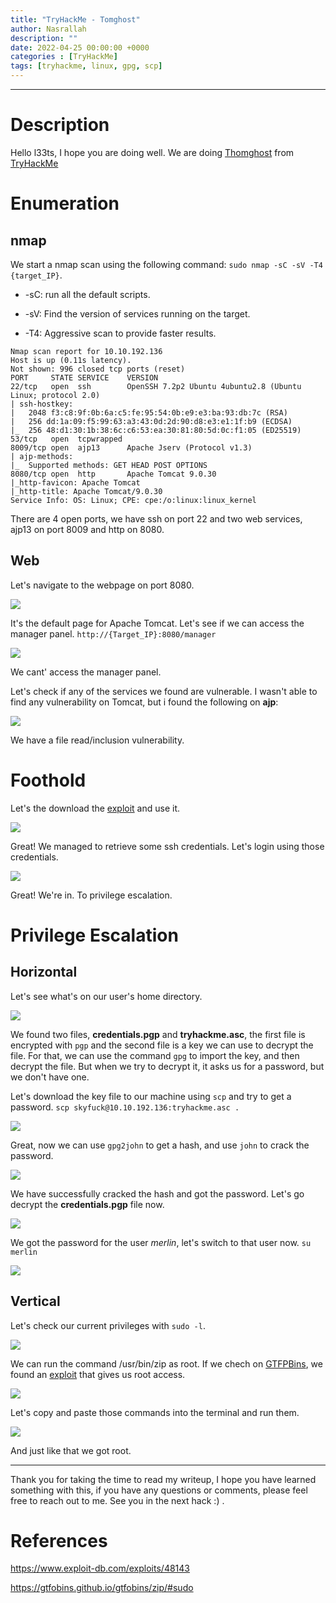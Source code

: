 ```yaml
---
title: "TryHackMe - Tomghost"
author: Nasrallah
description: ""
date: 2022-04-25 00:00:00 +0000
categories : [TryHackMe]
tags: [tryhackme, linux, gpg, scp]
---
```


<div align="center"> <script src="https://tryhackme.com/badge/367641"></script> </div>

---


# **Description**

Hello l33ts, I hope you are doing well. We are doing [Thomghost](https://tryhackme.com/room/tomghost) from [TryHackMe](https://tryhackme.com)

# **Enumeration**
## nmap

We start a nmap scan using the following command: `sudo nmap -sC -sV -T4 {target_IP}`.

- -sC: run all the default scripts.

- -sV: Find the version of services running on the target.

- -T4: Aggressive scan to provide faster results.

```Terminal
Nmap scan report for 10.10.192.136
Host is up (0.11s latency).
Not shown: 996 closed tcp ports (reset)
PORT     STATE SERVICE    VERSION
22/tcp   open  ssh        OpenSSH 7.2p2 Ubuntu 4ubuntu2.8 (Ubuntu Linux; protocol 2.0)
| ssh-hostkey: 
|   2048 f3:c8:9f:0b:6a:c5:fe:95:54:0b:e9:e3:ba:93:db:7c (RSA)
|   256 dd:1a:09:f5:99:63:a3:43:0d:2d:90:d8:e3:e1:1f:b9 (ECDSA)
|_  256 48:d1:30:1b:38:6c:c6:53:ea:30:81:80:5d:0c:f1:05 (ED25519)
53/tcp   open  tcpwrapped
8009/tcp open  ajp13      Apache Jserv (Protocol v1.3)
| ajp-methods: 
|_  Supported methods: GET HEAD POST OPTIONS
8080/tcp open  http       Apache Tomcat 9.0.30
|_http-favicon: Apache Tomcat
|_http-title: Apache Tomcat/9.0.30
Service Info: OS: Linux; CPE: cpe:/o:linux:linux_kernel
```

There are 4 open ports, we have ssh on port 22 and two web services, ajp13 on port 8009 and http on 8080.

## Web

Let's navigate to the webpage on port 8080.

![](/assets/img/tryhackme/tomghost/1.png)

It's the default page for Apache Tomcat. Let's see if we can access the manager panel. `http://{Target_IP}:8080/manager`

![](/assets/img/tryhackme/tomghost/2.png)

We cant' access the manager panel. 

Let's check if any of the services we found are vulnerable. I wasn't able to find any vulnerability on Tomcat, but i found the following on **ajp**:

![](/assets/img/tryhackme/tomghost/3.png)

We have a file read/inclusion vulnerability.

# **Foothold**

Let's the download the [exploit](https://www.exploit-db.com/exploits/48143) and use it.

![](/assets/img/tryhackme/tomghost/4.png)

Great! We managed to retrieve some ssh credentials. Let's login using those credentials.

![](/assets/img/tryhackme/tomghost/5.png)

Great! We're in. To privilege escalation.


# **Privilege Escalation**

## Horizontal

Let's see what's on our user's home directory.

![](/assets/img/tryhackme/tomghost/6.png)

We found two files, **credentials.pgp** and **tryhackme.asc**, the first file is encrypted with `pgp` and the second file is a key we can use to decrypt the file. For that, we can use the command `gpg` to import the key, and then decrypt the file. But when we try to decrypt it, it asks us for a password, but we don't have one.

Let's download the key file to our machine using `scp` and try to get a password. `scp skyfuck@10.10.192.136:tryhackme.asc .`

![](/assets/img/tryhackme/tomghost/7.png)

Great, now we can use `gpg2john` to get a hash, and use `john` to crack the password.

![](/assets/img/tryhackme/tomghost/8.png)

We have successfully cracked the hash and got the password. Let's go decrypt the **credentials.pgp** file now.

![](/assets/img/tryhackme/tomghost/9.png)

We got the password for the user *merlin*, let's switch to that user now. `su merlin`

![](/assets/img/tryhackme/tomghost/10.png)

## Vertical

Let's check our current privileges with `sudo -l`.

![](/assets/img/tryhackme/tomghost/11.png)

We can run the command /usr/bin/zip as root. If we chech on [GTFPBins](https://gtfobins.github.io/), we found an [exploit](https://gtfobins.github.io/gtfobins/zip/#sudo) that gives us root access.

![](/assets/img/tryhackme/tomghost/12.png)

Let's copy and paste those commands into the terminal and run them.

![](/assets/img/tryhackme/tomghost/13.png)

And just like that we got root.

---

Thank you for taking the time to read my writeup, I hope you have learned something with this, if you have any questions or comments, please feel free to reach out to me. See you in the next hack :) .

# References

https://www.exploit-db.com/exploits/48143

https://gtfobins.github.io/gtfobins/zip/#sudo
